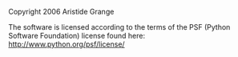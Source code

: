 Copyright 2006 Aristide Grange

The software is licensed according to the terms of the PSF (Python Software Foundation) license found here: http://www.python.org/psf/license/